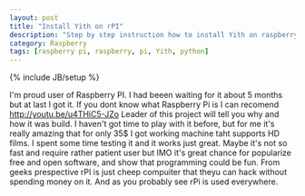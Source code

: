 ```yaml
---
layout: post
title: "Install Yith on rPI"
description: "Step by step instruction how to install Yith on raspberry pi"
category: Raspberry
tags: [raspberry pi, raspberry, pi, Yith, python]
---
```

{% include JB/setup %}

I'm proud user of Raspberry PI. I had beeen waiting for it about 5 months
but at last I got it. If you dont know what Raspberry Pi is I can recomend http://youtu.be/u4THiC5-JZo
Leader of this project will tell you why and how it was build.
I haven't got time to play with it before, but for
me it's really amazing that for only 35$ I got working machine taht supports 
HD films. I spent some time testing it and it works just great. Maybe it's not
so fast and require rather patient user but IMO it's great chance for popularize
free and open software, and show that programming could be fun.
From geeks prespective rPI is just cheep compuiter that theyu can hack 
without spending money on it. And as you probably see rPi is used everywhere.
